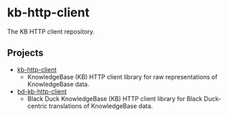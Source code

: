 # kb-http-client

The KB HTTP client repository.

## Projects

+ [kb-http-client](https://github.com/blackducksoftware/kb-http-client/tree/main/kb-http-client)
    - KnowledgeBase (KB) HTTP client library for raw representations of KnowledgeBase data.
+ [bd-kb-http-client](https://github.com/blackducksoftware/kb-http-client/tree/main/bd-kb-http-client)
    - Black Duck KnowledgeBase (KB) HTTP client library for Black Duck-centric translations of KnowledgeBase data.
